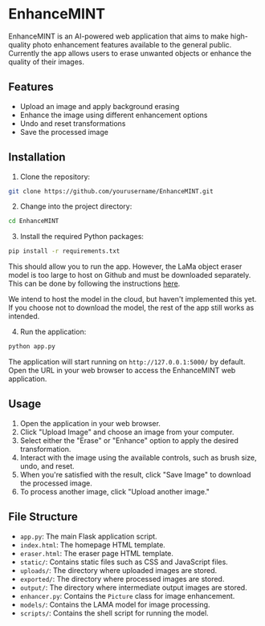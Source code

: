 # EnhanceMINT

EnhanceMINT is an AI-powered web application that aims to make high-quality photo enhancement features available to the general public. Currently the app allows users to erase unwanted objects or enhance the quality of their images.

## Features

- Upload an image and apply background erasing
- Enhance the image using different enhancement options
- Undo and reset transformations
- Save the processed image

## Installation

1. Clone the repository:

```bash
git clone https://github.com/yourusername/EnhanceMINT.git
```

2. Change into the project directory:

```bash
cd EnhanceMINT
```

3. Install the required Python packages:

```bash
pip install -r requirements.txt
```

This should allow you to run the app. However, the LaMa object eraser model is too large to host on Github and must be downloaded separately. This can be done by following the instructions [here](https://github.com/advimman/lama).

We intend to host the model in the cloud, but haven't implemented this yet. If you choose not to download the model, the rest of the app still works as intended.

4. Run the application:

```bash
python app.py
```

The application will start running on `http://127.0.0.1:5000/` by default. Open the URL in your web browser to access the EnhanceMINT web application.

## Usage

1. Open the application in your web browser.
2. Click "Upload Image" and choose an image from your computer.
3. Select either the "Erase" or "Enhance" option to apply the desired transformation.
4. Interact with the image using the available controls, such as brush size, undo, and reset.
5. When you're satisfied with the result, click "Save Image" to download the processed image.
6. To process another image, click "Upload another image."

## File Structure

- `app.py`: The main Flask application script.
- `index.html`: The homepage HTML template.
- `eraser.html`: The eraser page HTML template.
- `static/`: Contains static files such as CSS and JavaScript files.
- `uploads/`: The directory where uploaded images are stored.
- `exported/`: The directory where processed images are stored.
- `output/`: The directory where intermediate output images are stored.
- `enhancer.py`: Contains the `Picture` class for image enhancement.
- `models/`: Contains the LAMA model for image processing.
- `scripts/`: Contains the shell script for running the model.